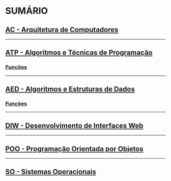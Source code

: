 # SUMÁRIO

## <a href="./AC - Arquitetura de Computadores/Assembly">AC - Arquitetura de Computadores</a>

---

## <a href="./ATP - Algoritmos e Técnicas de Programação">ATP - Algoritmos e Técnicas de Programação</a>

### <a href="./ATP - Algoritmos e Técnicas de Programação/Funções.md">Funções</a>

---

## <a href="./AED - Algoritmos e Estruturas de Dados">AED - Algoritmos e Estruturas de Dados</a>

### <a href="./AED - Algoritmos e Estruturas de Dados/Funções.md">Funções</a>

---

## <a href="./DIW - Desenvolvimento de Interfaces Web">DIW - Desenvolvimento de Interfaces Web</a>

---

## <a href="./POO%20-%20Programa%C3%A7%C3%A3o%20Orientada%20por%20Objetos">POO - Programação Orientada por Objetos</a>

---

## <a href="./SO%20-%20Sistemas%20Operacionais">SO - Sistemas Operacionais</a>